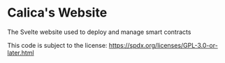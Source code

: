 # Calica's Website

The Svelte website used to deploy and manage smart contracts

This code is subject to the license: https://spdx.org/licenses/GPL-3.0-or-later.html
